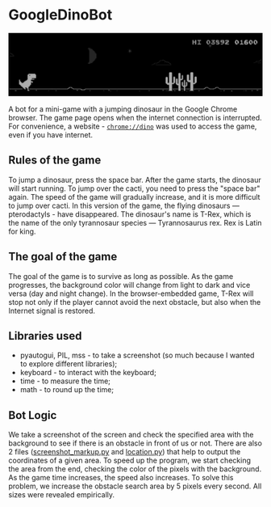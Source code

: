 # GoogleDinoBot

![me](https://github.com/Tsarevskay/GoogleDinoBot/blob/main/dino_gifs.gif?raw=true)

A bot for a mini-game with a jumping dinosaur in the Google Chrome browser. The game page opens when the internet connection is interrupted. For convenience, a website - [`chrome://dino`](chrome://dino/) was used to access the game, even if you have internet.

## Rules of the game
To jump a dinosaur, press the space bar.
After the game starts, the dinosaur will start running. To jump over the cacti, you need to press the "space bar" again.
The speed of the game will gradually increase, and it is more difficult to jump over cacti. In this version of the game, the flying dinosaurs — pterodactyls - have disappeared.
The dinosaur's name is T-Rex, which is the name of the only tyrannosaur species — Tyrannosaurus rex. Rex is Latin for king.

## The goal of the game
The goal of the game is to survive as long as possible. As the game progresses, the background color will change from light to dark and vice versa (day and night change). In the browser-embedded game, T-Rex will stop not only if the player cannot avoid the next obstacle, but also when the Internet signal is restored.



## Libraries used
* pyautogui, PIL, mss - to take a screenshot (so much because I wanted to explore different libraries);
* keyboard - to interact with the keyboard;
* time - to measure the time;
* math - to round up the time;


## Bot Logic
We take a screenshot of the screen and check the specified area with the background to see if there is an obstacle in front of us or not. There are also 2 files ([screenshot_markup.py](https://github.com/Tsarevskay/GoogleDinoBot/blob/main/screenshot_markup.py) and [location.py](https://github.com/Tsarevskay/GoogleDinoBot/blob/main/location.py)) that help to output the coordinates of a given area. 
To speed up the program, we start checking the area from the end, checking the color of the pixels with the background. 
As the game time increases, the speed also increases. To solve this problem, we increase the obstacle search area by 5 pixels every second.
All sizes were revealed empirically.
